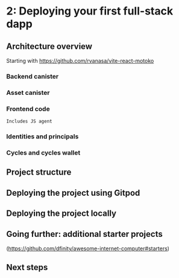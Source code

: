 # 2: Deploying your first full-stack dapp

## Architecture overview

Starting with https://github.com/rvanasa/vite-react-motoko

### Backend canister

### Asset canister

### Frontend code
    Includes JS agent
    
### Identities and principals

### Cycles and cycles wallet

## Project structure

## Deploying the project using Gitpod

## Deploying the project locally

## Going further: additional starter projects

(https://github.com/dfinity/awesome-internet-computer#starters)

## Next steps 